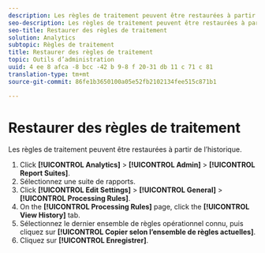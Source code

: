 ```yaml
---
description: Les règles de traitement peuvent être restaurées à partir de l’historique.
seo-description: Les règles de traitement peuvent être restaurées à partir de l’historique.
seo-title: Restaurer des règles de traitement
solution: Analytics
subtopic: Règles de traitement
title: Restaurer des règles de traitement
topic: Outils d’administration
uuid: 4 ee 8 afca -8 bcc -42 b 9-8 f 20-31 db 11 c 71 c 81
translation-type: tm+mt
source-git-commit: 86fe1b3650100a05e52fb2102134fee515c871b1

---
```



# Restaurer des règles de traitement

Les règles de traitement peuvent être restaurées à partir de l’historique.

1. Click **[!UICONTROL Analytics]** &gt; **[!UICONTROL Admin]** &gt; **[!UICONTROL Report Suites]**.
1. Sélectionnez une suite de rapports.
1. Click **[!UICONTROL Edit Settings]** &gt; **[!UICONTROL General]** &gt; **[!UICONTROL Processing Rules]**.
1. On the **[!UICONTROL Processing Rules]** page, click the **[!UICONTROL View History]** tab.
1. Sélectionnez le dernier ensemble de règles opérationnel connu, puis cliquez sur **[!UICONTROL Copier selon l’ensemble de règles actuelles]**.
1. Cliquez sur **[!UICONTROL Enregistrer]**.
